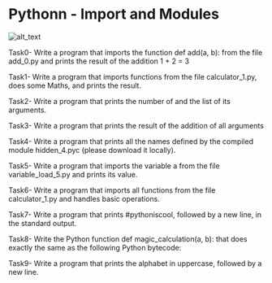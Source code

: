 # Pythonn - Import and Modules
![alt_text](https://www.mybluelinux.com/python-whats-init-for-me/)

Task0- Write a program that imports the function def add(a, b): from the file add_0.py and prints the result of the addition 1 + 2 = 3

Task1- Write a program that imports functions from the file calculator_1.py, does some Maths, and prints the result.

Task2- Write a program that prints the number of and the list of its arguments.

Task3- Write a program that prints the result of the addition of all arguments

Task4- Write a program that prints all the names defined by the compiled module hidden_4.pyc (please download it locally).

Task5- Write a program that imports the variable a from the file variable_load_5.py and prints its value.

Task6- Write a program that imports all functions from the file calculator_1.py and handles basic operations.

Task7- Write a program that prints #pythoniscool, followed by a new line, in the standard output.

Task8- Write the Python function def magic_calculation(a, b): that does exactly the same as the following Python bytecode:

Task9- Write a program that prints the alphabet in uppercase, followed by a new line.
